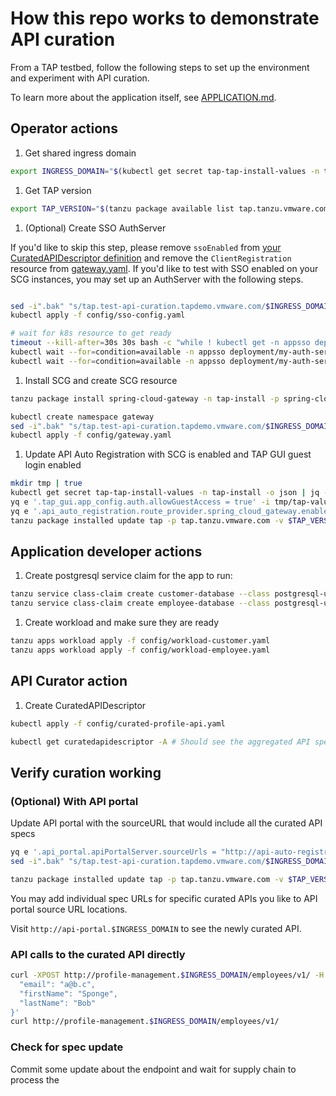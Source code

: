 # How this repo works to demonstrate API curation

From a TAP testbed, follow the following steps to set up the environment and experiment with API curation.

To learn more about the application itself, see [APPLICATION.md](APPLICATION.md).

## Operator actions

1. Get shared ingress domain

```bash
export INGRESS_DOMAIN="$(kubectl get secret tap-tap-install-values -n tap-install -o json | jq -r '.data."values.yaml"' | base64 --decode | yq .shared.ingress_domain)" 
```

1. Get TAP version

```bash
export TAP_VERSION="$(tanzu package available list tap.tanzu.vmware.com -n tap-install -ojson | jq -r .[0].version)"
```

1. (Optional) Create SSO AuthServer 

If you'd like to skip this step, please remove `ssoEnabled` from [your CuratedAPIDescriptor definition](./config/curated-profile-api.yaml) 
and remove the `ClientRegistration` resource from [gateway.yaml](./config/gateway.yaml).
If you'd like to test with SSO enabled on your SCG instances, you may set up an AuthServer with the following steps. 

```bash

sed -i".bak" "s/tap.test-api-curation.tapdemo.vmware.com/$INGRESS_DOMAIN/g" config/sso-config.yaml
kubectl apply -f config/sso-config.yaml

# wait for k8s resource to get ready
timeout --kill-after=30s 30s bash -c "while ! kubectl get -n appsso deployment/my-auth-server-auth-server; do sleep 5; done"
kubectl wait --for=condition=available -n appsso deployment/my-auth-server-auth-server --timeout=60s
kubectl wait --for=condition=available -n appsso deployment/my-auth-server-redis --timeout=60s
```

1. Install SCG and create SCG resource

```bash
tanzu package install spring-cloud-gateway -n tap-install -p spring-cloud-gateway.tanzu.vmware.com -v 2.1.0

kubectl create namespace gateway
sed -i".bak" "s/tap.test-api-curation.tapdemo.vmware.com/$INGRESS_DOMAIN/g" config/gateway.yaml
kubectl apply -f config/gateway.yaml
```

1. Update API Auto Registration with SCG is enabled and TAP GUI guest login enabled

```bash
mkdir tmp | true
kubectl get secret tap-tap-install-values -n tap-install -o json | jq -r '.data."values.yaml"' | base64 --decode > tmp/tap-values.yaml 
yq e '.tap_gui.app_config.auth.allowGuestAccess = true' -i tmp/tap-values.yaml
yq e '.api_auto_registration.route_provider.spring_cloud_gateway.enabled = true' -i tmp/tap-values.yaml
tanzu package installed update tap -p tap.tanzu.vmware.com -v $TAP_VERSION --values-file tmp/tap-values.yaml -n tap-install
```

## Application developer actions

1. Create postgresql service claim for the app to run:

```bash
tanzu service class-claim create customer-database --class postgresql-unmanaged
tanzu service class-claim create employee-database --class postgresql-unmanaged
```

1. Create workload and make sure they are ready

```bash
tanzu apps workload apply -f config/workload-customer.yaml
tanzu apps workload apply -f config/workload-employee.yaml
```

## API Curator action

1. Create CuratedAPIDescriptor

```bash
kubectl apply -f config/curated-profile-api.yaml

kubectl get curatedapidescriptor -A # Should see the aggregated API spec URL if the resource is ready
```

## Verify curation working

### (Optional) With API portal

Update API portal with the sourceURL that would include all the curated API specs

```bash
yq e '.api_portal.apiPortalServer.sourceUrls = "http://api-auto-registration.tap.test-api-curation.tapdemo.vmware.com/openapi"' -i tmp/tap-values.yaml
sed -i".bak" "s/tap.test-api-curation.tapdemo.vmware.com/$INGRESS_DOMAIN/g" tmp/tap-values.yaml

tanzu package installed update tap -p tap.tanzu.vmware.com -v $TAP_VERSION --values-file tmp/tap-values.yaml -n tap-install
```

You may add individual spec URLs for specific curated APIs you like to API portal source URL locations.

Visit `http://api-portal.$INGRESS_DOMAIN` to see the newly curated API.

### API calls to the curated API directly

```bash
curl -XPOST http://profile-management.$INGRESS_DOMAIN/employees/v1/ -H 'Content-Type: application/json' -d '{
  "email": "a@b.c",
  "firstName": "Sponge",
  "lastName": "Bob"
}'
curl http://profile-management.$INGRESS_DOMAIN/employees/v1/ 
```

### Check for spec update

Commit some update about the endpoint and wait for supply chain to process the  
